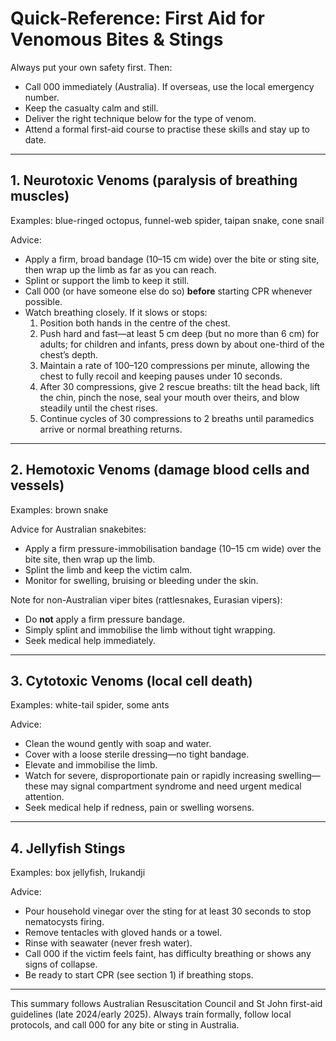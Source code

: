 # Quick-Reference: First Aid for Venomous Bites & Stings

Always put your own safety first. Then:

- Call 000 immediately (Australia). If overseas, use the local emergency number.  
- Keep the casualty calm and still.  
- Deliver the right technique below for the type of venom.  
- Attend a formal first-aid course to practise these skills and stay up to date.

---

## 1. Neurotoxic Venoms (paralysis of breathing muscles)

Examples: blue-ringed octopus, funnel-web spider, taipan snake, cone snail

Advice:  
- Apply a firm, broad bandage (10–15 cm wide) over the bite or sting site, then wrap up the limb as far as you can reach.  
- Splint or support the limb to keep it still.  
- Call 000 (or have someone else do so) **before** starting CPR whenever possible.  
- Watch breathing closely. If it slows or stops:  
  1. Position both hands in the centre of the chest.  
  2. Push hard and fast—at least 5 cm deep (but no more than 6 cm) for adults; for children and infants, press down by about one-third of the chest’s depth.  
  3. Maintain a rate of 100–120 compressions per minute, allowing the chest to fully recoil and keeping pauses under 10 seconds.  
  4. After 30 compressions, give 2 rescue breaths: tilt the head back, lift the chin, pinch the nose, seal your mouth over theirs, and blow steadily until the chest rises.  
  5. Continue cycles of 30 compressions to 2 breaths until paramedics arrive or normal breathing returns.

---

## 2. Hemotoxic Venoms (damage blood cells and vessels)

Examples: brown snake

Advice for Australian snakebites:  
- Apply a firm pressure-immobilisation bandage (10–15 cm wide) over the bite site, then wrap up the limb.  
- Splint the limb and keep the victim calm.  
- Monitor for swelling, bruising or bleeding under the skin.

Note for non-Australian viper bites (rattlesnakes, Eurasian vipers):  
- Do **not** apply a firm pressure bandage.  
- Simply splint and immobilise the limb without tight wrapping.  
- Seek medical help immediately.

---

## 3. Cytotoxic Venoms (local cell death)

Examples: white-tail spider, some ants

Advice:  
- Clean the wound gently with soap and water.  
- Cover with a loose sterile dressing—no tight bandage.  
- Elevate and immobilise the limb.  
- Watch for severe, disproportionate pain or rapidly increasing swelling—these may signal compartment syndrome and need urgent medical attention.  
- Seek medical help if redness, pain or swelling worsens.

---

## 4. Jellyfish Stings

Examples: box jellyfish, Irukandji

Advice:  
- Pour household vinegar over the sting for at least 30 seconds to stop nematocysts firing.  
- Remove tentacles with gloved hands or a towel.  
- Rinse with seawater (never fresh water).  
- Call 000 if the victim feels faint, has difficulty breathing or shows any signs of collapse.  
- Be ready to start CPR (see section 1) if breathing stops.

---

This summary follows Australian Resuscitation Council and St John first-aid guidelines (late 2024/early 2025). Always train formally, follow local protocols, and call 000 for any bite or sting in Australia.
